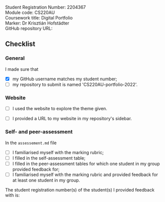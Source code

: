 Student Registration Number: 2204367 <!-- #todo : add your student registration number -->    
Module code: CS220AU  
Coursework title: Digital Portfolio  
Marker: Dr Krisztián Hofstädter  
GitHub repository URL: <!-- #todo : add the URL of your repository -->  

## Checklist
<!-- #todo : complete the checklist below by simply replacing the space with an 'x' as seen in the first checkpoint below. --> 

### General
I made sure that

- [x] my GitHub username matches my student number;
- [ ] my repository to submit is named 'CS220AU-portfolio-2022'.

### Website
- [ ] I used the website to explore the theme given.
- [ ] I provided a URL to my website in my repository's sidebar.


### Self- and peer-assessment
In the `assessement.md` file

- [ ] I familiarised myself with the marking rubric;
- [ ] I filled in the self-assessment table;
- [ ] I filled in the peer-assessment tables for which one student in my group provided feedback for;
- [ ] I familiarised myself with the marking rubric and provided feedback for at least one student in my group.

The student registration number(s) of the student(s) I provided feedback with is: <!-- #todo : add your classmate's student number -->  

<!-- #todo : 
- delete all unnecessary HTML comments in this file 
- download this .md file to your computer
- rename the downloaded file and rename it so that they show your student number e.g. `0610279-dp-checklist.md` 
- submit this file on FASER
- relax
-->

